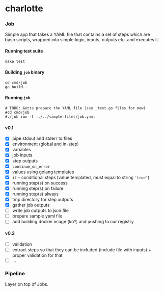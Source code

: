 # charlotte

### Job
Simple app that takes a YAML file that contains a set of steps which are bash scripts, wrapped into simple logic, inputs, outputs etc.
and executes it.

#### Running test suite

    make test

#### Building `job` binary

    cd cmd/job
    go build .

#### Running `job`

    # TODO: Gotta prepare the YAML file (see _test.go files for now)
    #cd cmd/job
    #./job run -f ../../sample-files/job.yaml

#### v0.1

- [x] pipe stdout and stderr to files
- [x] environment (global and in-step)
- [x] variables
- [x] job inputs
- [x] step outputs
- [x] `continue_on_error`
- [x] values using golang templates
- [x] `if` - conditional steps (value templated, must equal to string `'true'`)
- [x] running step(s) on success
- [x] running step(s) on failure
- [x] running step(s) always
- [x] tmp directory for step outputs
- [x] gather job outputs 
- [ ] write job outputs to json file
- [ ] prepare sample yaml file
- [ ] add building docker image (ko?) and pushing to our registry

#### v0.2
- [ ] validation
- [ ] extract steps so that they can be included (include file with inputs) + proper validation for that
- [ ] ...

### Pipeline
Layer on top of Jobs.
